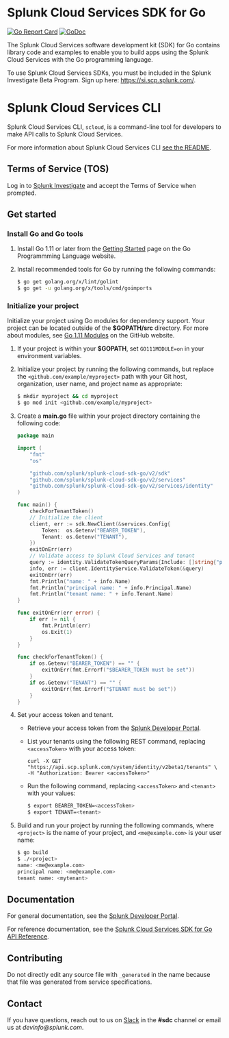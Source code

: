 # Splunk Cloud Services SDK for Go
[![Go Report Card](https://goreportcard.com/badge/github.com/splunk/splunk-cloud-sdk-go)](https://goreportcard.com/report/github.com/splunk/splunk-cloud-sdk-go)
[![GoDoc](https://godoc.org/github.com/splunk/splunk-cloud-sdk-go?status.svg)](https://godoc.org/github.com/splunk/splunk-cloud-sdk-go)

The Splunk Cloud Services software development kit (SDK) for Go contains library code and examples to enable you to build apps using the Splunk Cloud Services with the Go programming language.

To use Splunk Cloud Services SDKs, you must be included in the Splunk Investigate Beta Program.
Sign up here: https://si.scp.splunk.com/.

# Splunk Cloud Services CLI

Splunk Cloud Services CLI, `scloud`, is a command-line tool for developers to make API calls to Splunk Cloud Services.

For more information about Splunk Cloud Services CLI [see the README](cmd/scloud/README.md).

## Terms of Service (TOS)

Log in to [Splunk Investigate](https://si.scp.splunk.com/) and accept the Terms of Service when prompted.

## Get started


### Install Go and Go tools

1. Install Go 1.11 or later from the [Getting Started](https://golang.org/doc/install) page on the Go Programmming Language website.

2. Install recommended tools for Go by running the following commands:

    ```bash
    $ go get golang.org/x/lint/golint
    $ go get -u golang.org/x/tools/cmd/goimports
    ```


### Initialize your project

Initialize your project using Go modules for dependency support. Your project can be located outside of the **$GOPATH/src** directory. For more about modules, see [Go 1.11 Modules](https://github.com/golang/go/wiki/Modules) on the GitHub website.

1. If your project is within your **$GOPATH**, set `GO111MODULE=on` in your environment variables.

2. Initialize your project by running the following commands, but replace the `<github.com/example/myproject>` path with your Git host, organization, user name, and project name as appropriate:

    ```bash
    $ mkdir myproject && cd myproject
    $ go mod init <github.com/example/myproject>
    ```

3. Create a **main.go** file within your project directory containing the following code:

    ```go
    package main

    import (
        "fmt"
        "os"

        "github.com/splunk/splunk-cloud-sdk-go/v2/sdk"
        "github.com/splunk/splunk-cloud-sdk-go/v2/services"
        "github.com/splunk/splunk-cloud-sdk-go/v2/services/identity"
    )

    func main() {
        checkForTenantToken()
        // Initialize the client
        client, err := sdk.NewClient(&services.Config{
            Token:  os.Getenv("BEARER_TOKEN"),
            Tenant: os.Getenv("TENANT"),
        })
        exitOnErr(err)
        // Validate access to Splunk Cloud Services and tenant
        query := identity.ValidateTokenQueryParams{Include: []string{"principal", "tenant"}}
        info, err := client.IdentityService.ValidateToken(&query)
        exitOnErr(err)
        fmt.Println("name: " + info.Name)
        fmt.Println("principal name: " + info.Principal.Name)
        fmt.Println("tenant name: " + info.Tenant.Name)
    }

    func exitOnErr(err error) {
        if err != nil {
            fmt.Println(err)
            os.Exit(1)
        }
    }

    func checkForTenantToken() {
        if os.Getenv("BEARER_TOKEN") == "" {
            exitOnErr(fmt.Errorf("$BEARER_TOKEN must be set"))
        }
        if os.Getenv("TENANT") == "" {
            exitOnErr(fmt.Errorf("$TENANT must be set"))
        }
    }
    ```

4. Set your access token and tenant.

    -  Retrieve your access token from the [Splunk Developer Portal](https://developer.splunk.com/scs/settings).

    -  List your tenants using the following REST command, replacing `<accessToken>` with your access token:

        ```curl
        curl -X GET "https://api.scp.splunk.com/system/identity/v2beta1/tenants" \
        -H "Authorization: Bearer <accessToken>"
        ```

    -  Run the following command, replacing `<accessToken>` and `<tenant>` with your values:

        ```bash
        $ export BEARER_TOKEN=<accessToken>
        $ export TENANT=<tenant>
        ```

5. Build and run your project by running the following commands, where `<project>` is the name of your project, and `<me@example.com>` is your user name:

    ```bash
    $ go build
    $ ./<project>
    name: <me@example.com>
    principal name: <me@example.com>
    tenant name: <mytenant>
    ```

## Documentation
For general documentation, see the [Splunk Developer Portal](https://developer.splunk.com/scs/).

For reference documentation, see the [Splunk Cloud Services SDK for Go API Reference](https://developer.splunk.com/scs/reference/sdk/splunk-cloud-sdk-go).

## Contributing

Do not directly edit any source file with `_generated` in the name because that file was generated from service specifications.

## Contact
If you have questions, reach out to us on [Slack](https://splunkdevplatform.slack.com) in the **#sdc** channel or email us at _devinfo@splunk.com_.
